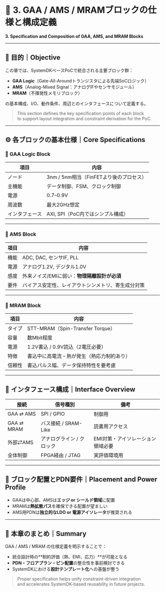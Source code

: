 # 🧱 3. GAA / AMS / MRAMブロックの仕様と構成定義  
**3. Specification and Composition of GAA, AMS, and MRAM Blocks**

---

## 🎯 目的｜Objective

この章では、SystemDKベースPoCで統合される主要ブロック群：

- **GAA Logic**（Gate-All-Aroundトランジスタによる先端SoCロジック）
- **AMS**（Analog-Mixed Signal：アナログIFやセンサモジュール）
- **MRAM**（不揮発性メモリブロック）

の基本構成、I/O、動作条件、周辺とのインタフェースについて定義する。

> This section defines the key specification points of each block  
> to support layout integration and constraint derivation for the PoC.

---

## ⚙️ 各ブロックの基本仕様｜Core Specifications

### 📌 GAA Logic Block

| 項目 | 内容 |
|------|------|
| ノード | 3nm / 5nm相当（FinFETより後のプロセス） |
| 主機能 | データ制御、FSM、クロック制御 |
| 電源 | 0.7–0.9V |
| 周波数 | 最大2GHz想定 |
| インタフェース | AXI, SPI（PoC内ではシンプル構成） |

---

### 📌 AMS Block

| 項目 | 内容 |
|------|------|
| 機能 | ADC, DAC, センサIF, PLL |
| 電源 | アナログ1.2V, デジタル1.0V |
| 感度 | 外来ノイズ/EMIに弱い：**物理隔離設計が必須** |
| 要件 | バイアス安定性、レイアウトシンメトリ、寄生成分対策 |

---

### 📌 MRAM Block

| 項目 | 内容 |
|------|------|
| タイプ | STT-MRAM（Spin-Transfer Torque） |
| 容量 | 数Mbit程度 |
| 電源 | 1.2V書込 / 0.9V読込（2電圧必要） |
| 特徴 | 書込中に高電流・熱が発生（熱応力制約あり） |
| 信頼性 | 書込パルス幅、データ保持特性を要考慮 |

---

## 🔌 インタフェース構成｜Interface Overview

| 接続 | 信号種別 | 備考 |
|------|----------|------|
| GAA ⇄ AMS | SPI / GPIO | 制御用 |
| GAA ⇄ MRAM | バス接続 / SRAM-Like | 読書用アクセス |
| 外部⇄AMS | アナログライン / クロック | EMI対策・アイソレーション領域必要 |
| 全体制御 | FPGA経由 / JTAG | 実評価環境用 |

---

## 📐 ブロック配置とPDN要件｜Placement and Power Profile

- GAAは中心部、AMSは**エッジ or シールド領域**に配置  
- MRAMは**熱拡散パス**を確保できる配置が望ましい  
- AMS用PDNは**独立的なLDO or 電源アイソレータ**が推奨される

---

## 📘 本章のまとめ｜Summary

GAA / AMS / MRAM の仕様定義を明示することで：

- 統合設計時の**制約評価（熱、EMI、応力）**が可能となる  
- **PDN・フロアプラン・ピン配置**の整合性を事前検討できる  
- SystemDKにおける**設計テンプレート化**への基盤が整う

> Proper specification helps unify constraint-driven integration  
> and accelerates SystemDK-based reusability in future projects.
